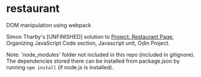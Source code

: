 # restaurant
DOM manipulation using webpack

Simon Tharby's [UNFINISHED] solution to [Project: Restaurant Page](https://www.theodinproject.com/courses/javascript/lessons/restaurant-page?ref=lnav), Organizing JavaScript Code section, Javascript unit, Odin Project.

Note: 'node_modules' folder not included in this repo (included in gitignore). The dependencies stored there can be installed from package.json by running <code>npm install</code> (if node.js is installed).
